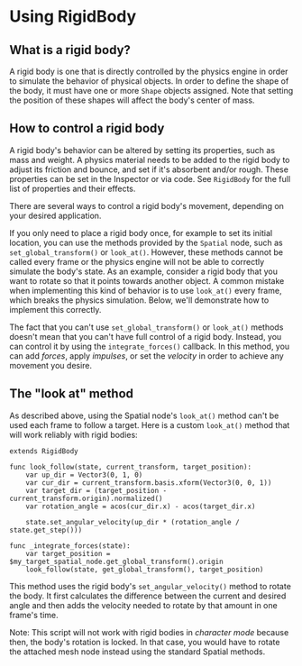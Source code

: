
# Using RigidBody

## What is a rigid body?

A rigid body is one that is directly controlled by the physics engine in order to simulate the behavior of physical objects.
In order to define the shape of the body, it must have one or more `Shape` objects assigned. Note
that setting the position of these shapes will affect the body's center of mass.

## How to control a rigid body

A rigid body's behavior can be altered by setting its properties, such as mass and weight.
A physics material needs to be added to the rigid body to adjust its friction and bounce,
and set if it's absorbent and/or rough. These properties can be set in the Inspector or via code.
See `RigidBody` for
the full list of properties and their effects.

There are several ways to control a rigid body's movement, depending on your desired application.

If you only need to place a rigid body once, for example to set its initial location, you can use the methods
provided by the `Spatial` node, such as `set_global_transform()` or `look_at()`. However, these methods cannot
be called every frame or the physics engine will not be able to correctly simulate the body's state.
As an example, consider a rigid body that you want to rotate so that it points towards another object.
A common mistake when implementing this kind of behavior is to use `look_at()` every frame, which breaks
the physics simulation. Below, we'll demonstrate how to implement this correctly.

The fact that you can't use `set_global_transform()` or `look_at()` methods doesn't mean that you can't have
full control of a rigid body. Instead, you can control it by using the `integrate_forces()` callback. In
this method, you can add *forces*, apply *impulses*, or set the *velocity* in order to achieve any
movement you desire.

## The "look at" method

As described above, using the Spatial node's `look_at()` method can't be used each frame to follow a target.
Here is a custom `look_at()` method that will work reliably with rigid bodies:

```
extends RigidBody

func look_follow(state, current_transform, target_position):
    var up_dir = Vector3(0, 1, 0)
    var cur_dir = current_transform.basis.xform(Vector3(0, 0, 1))
    var target_dir = (target_position - current_transform.origin).normalized()
    var rotation_angle = acos(cur_dir.x) - acos(target_dir.x)

    state.set_angular_velocity(up_dir * (rotation_angle / state.get_step()))

func _integrate_forces(state):
    var target_position = $my_target_spatial_node.get_global_transform().origin
    look_follow(state, get_global_transform(), target_position)
```


This method uses the rigid body's `set_angular_velocity()` method to rotate the body. It first calculates
the difference between the current and desired angle and then adds the velocity needed to rotate by
that amount in one frame's time.

Note: This script will not work with rigid bodies in *character mode* because then, the body's
rotation is locked. In that case, you would have to rotate the attached mesh node instead
using the standard Spatial methods.

